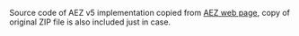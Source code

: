 Source code of AEZ v5 implementation copied from [AEZ web page](http://web.cs.ucdavis.edu/~rogaway/aez/), copy of original ZIP file is also included just in case.